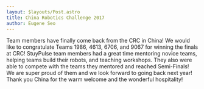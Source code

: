 ```yaml
---
layout: $layouts/Post.astro
title: China Robotics Challenge 2017
author: Eugene Seo
---
```

Team members have finally come back from the CRC in China!
We would like to congratulate Teams 1986, 4613, 6706, and 9067 for winning the finals at CRC!
StuyPulse team members had a great time mentoring novice teams, helping teams build their robots, and teaching workshops.
They also were able to compete with the teams they mentored and reached Semi-Finals!
We are super proud of them and we look forward to going back next year!
Thank you China for the warm welcome and the wonderful hospitality!
